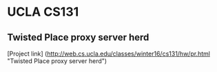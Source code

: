 UCLA CS131
===
Twisted Place proxy server herd
---

[Project link] (http://web.cs.ucla.edu/classes/winter16/cs131/hw/pr.html "Twisted Place proxy server herd")
